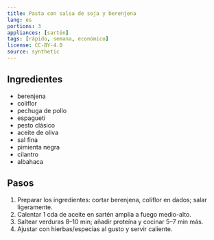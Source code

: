 ```yaml
---
title: Pasta con salsa de soja y berenjena
lang: es
portions: 3
appliances: [sartén]
tags: [rápido, semana, económico]
license: CC-BY-4.0
source: synthetic
---
```

## Ingredientes
- berenjena
- coliflor
- pechuga de pollo
- espagueti
- pesto clásico
- aceite de oliva
- sal fina
- pimienta negra
- cilantro
- albahaca

## Pasos
1. Preparar los ingredientes: cortar berenjena, coliflor en dados; salar ligeramente.
2. Calentar 1 cda de aceite en sartén amplia a fuego medio-alto.
3. Saltear verduras 8–10 min; añadir proteína y cocinar 5–7 min más.
4. Ajustar con hierbas/especias al gusto y servir caliente.
